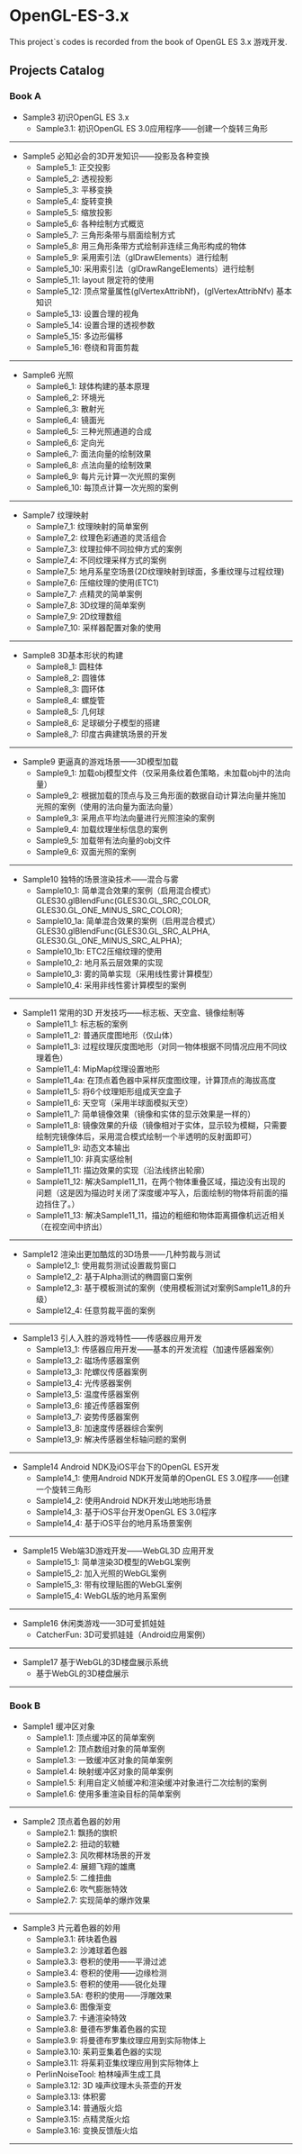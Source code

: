 # OpenGL-ES-3.x
This project`s codes is recorded from the book of OpenGL ES 3.x 游戏开发.

## Projects Catalog

### Book A

- Sample3 初识OpenGL ES 3.x
   * Sample3.1: 初识OpenGL ES 3.0应用程序——创建一个旋转三角形
---

- Sample5 必知必会的3D开发知识——投影及各种变换
   * Sample5_1: 正交投影
   * Sample5_2: 透视投影
   * Sample5_3: 平移变换
   * Sample5_4: 旋转变换
   * Sample5_5: 缩放投影
   * Sample5_6: 各种绘制方式概览
   * Sample5_7: 三角形条带与扇面绘制方式
   * Sample5_8: 用三角形条带方式绘制非连续三角形构成的物体
   * Sample5_9: 采用索引法（glDrawElements）进行绘制
   * Sample5_10: 采用索引法（glDrawRangeElements）进行绘制
   * Sample5_11: layout 限定符的使用
   * Sample5_12: 顶点常量属性(glVertexAttribNf)，(glVertexAttribNfv) 基本知识
   * Sample5_13: 设置合理的视角
   * Sample5_14: 设置合理的透视参数
   * Sample5_15: 多边形偏移
   * Sample5_16: 卷绕和背面剪裁
---

- Sample6 光照
   * Sample6_1: 球体构建的基本原理
   * Sample6_2: 环境光
   * Sample6_3: 散射光
   * Sample6_4: 镜面光
   * Sample6_5: 三种光照通道的合成
   * Sample6_6: 定向光
   * Sample6_7: 面法向量的绘制效果
   * Sample6_8: 点法向量的绘制效果
   * Sample6_9: 每片元计算一次光照的案例
   * Sample6_10: 每顶点计算一次光照的案例
---

- Sample7 纹理映射
   * Sample7_1: 纹理映射的简单案例
   * Sample7_2: 纹理色彩通道的灵活组合
   * Sample7_3: 纹理拉伸不同拉伸方式的案例
   * Sample7_4: 不同纹理采样方式的案例
   * Sample7_5: 地月系星空场景(2D纹理映射到球面，多重纹理与过程纹理)
   * Sample7_6: 压缩纹理的使用(ETC1)
   * Sample7_7: 点精灵的简单案例
   * Sample7_8: 3D纹理的简单案例
   * Sample7_9: 2D纹理数组
   * Sample7_10: 采样器配置对象的使用
---

- Sample8 3D基本形状的构建
   * Sample8_1: 圆柱体
   * Sample8_2: 圆锥体
   * Sample8_3: 圆环体
   * Sample8_4: 螺旋管
   * Sample8_5: 几何球
   * Sample8_6: 足球碳分子模型的搭建
   * Sample8_7: 印度古典建筑场景的开发
---

- Sample9 更逼真的游戏场景——3D模型加载
   * Sample9_1: 加载obj模型文件（仅采用条纹着色策略，未加载obj中的法向量）
   * Sample9_2: 根据加载的顶点与及三角形面的数据自动计算法向量并施加光照的案例（使用的法向量为面法向量）
   * Sample9_3: 采用点平均法向量进行光照渲染的案例
   * Sample9_4: 加载纹理坐标信息的案例
   * Sample9_5: 加载带有法向量的obj文件
   * Sample9_6: 双面光照的案例
---

- Sample10 独特的场景渲染技术——混合与雾
   * Sample10_1: 简单混合效果的案例（启用混合模式） GLES30.glBlendFunc(GLES30.GL_SRC_COLOR, GLES30.GL_ONE_MINUS_SRC_COLOR);
   * Sample10_1a: 简单混合效果的案例（启用混合模式） GLES30.glBlendFunc(GLES30.GL_SRC_ALPHA, GLES30.GL_ONE_MINUS_SRC_ALPHA);
   * Sample10_1b: ETC2压缩纹理的使用
   * Sample10_2: 地月系云层效果的实现
   * Sample10_3: 雾的简单实现（采用线性雾计算模型）
   * Sample10_4: 采用非线性雾计算模型的案例
---

- Sample11 常用的3D 开发技巧——标志板、天空盒、镜像绘制等
   * Sample11_1: 标志板的案例
   * Sample11_2: 普通灰度图地形（仅山体）
   * Sample11_3: 过程纹理灰度图地形（对同一物体根据不同情况应用不同纹理着色）
   * Sample11_4: MipMap纹理设置地形
   * Sample11_4a: 在顶点着色器中采样灰度图纹理，计算顶点的海拔高度
   * Sample11_5: 将6个纹理矩形组成天空盒子
   * Sample11_6: 天空穹（采用半球面模拟天空）
   * Sample11_7: 简单镜像效果（镜像和实体的显示效果是一样的）
   * Sample11_8: 镜像效果的升级（镜像相对于实体，显示较为模糊，只需要绘制完镜像体后，采用混合模式绘制一个半透明的反射面即可）
   * Sample11_9: 动态文本输出
   * Sample11_10: 非真实感绘制
   * Sample11_11: 描边效果的实现（沿法线挤出轮廓）
   * Sample11_12: 解决Sample11_11，在两个物体重叠区域，描边没有出现的问题（这是因为描边时关闭了深度缓冲写入，后面绘制的物体将前面的描边挡住了。）
   * Sample11_13: 解决Sample11_11，描边的粗细和物体距离摄像机远近相关（在视空间中挤出）
---

- Sample12 渲染出更加酷炫的3D场景——几种剪裁与测试
   * Sample12_1: 使用裁剪测试设置裁剪窗口
   * Sample12_2: 基于Alpha测试的椭圆窗口案例
   * Sample12_3: 基于模板测试的案例（使用模板测试对案例Sample11_8的升级）
   * Sample12_4: 任意剪裁平面的案例
---

- Sample13 引人入胜的游戏特性——传感器应用开发
   * Sample13_1: 传感器应用开发——基本的开发流程（加速传感器案例）
   * Sample13_2: 磁场传感器案例
   * Sample13_3: 陀螺仪传感器案例
   * Sample13_4: 光传感器案例
   * Sample13_5: 温度传感器案例
   * Sample13_6: 接近传感器案例
   * Sample13_7: 姿势传感器案例
   * Sample13_8: 加速度传感器综合案例
   * Sample13_9: 解决传感器坐标轴问题的案例
---

- Sample14 Android NDK及iOS平台下的OpenGL ES开发
   * Sample14_1: 使用Android NDK开发简单的OpenGL ES 3.0程序——创建一个旋转三角形
   * Sample14_2: 使用Android NDK开发山地地形场景
   * Sample14_3: 基于iOS平台开发OpenGL ES 3.0程序
   * Sample14_4: 基于iOS平台的地月系场景案例
---

- Sample15 Web端3D游戏开发——WebGL3D 应用开发
   * Sample15_1: 简单渲染3D模型的WebGL案例
   * Sample15_2: 加入光照的WebGL案例
   * Sample15_3: 带有纹理贴图的WebGL案例
   * Sample15_4: WebGL版的地月系案例
---

- Sample16 休闲类游戏——3D可爱抓娃娃
   * CatcherFun: 3D可爱抓娃娃（Android应用案例）
---

- Sample17 基于WebGL的3D楼盘展示系统
   * 基于WebGL的3D楼盘展示
---


### Book B

- Sample1 缓冲区对象
   * Sample1.1: 顶点缓冲区的简单案例
   * Sample1.2: 顶点数组对象的简单案例
   * Sample1.3: 一致缓冲区对象的简单案例
   * Sample1.4: 映射缓冲区对象的简单案例
   * Sample1.5: 利用自定义帧缓冲和渲染缓冲对象进行二次绘制的案例
   * Sample1.6: 使用多重渲染目标的简单案例
---

- Sample2 顶点着色器的妙用
   * Sample2.1: 飘扬的旗帜
   * Sample2.2: 扭动的软糖
   * Sample2.3: 风吹椰林场景的开发
   * Sample2.4: 展翅飞翔的雄鹰
   * Sample2.5: 二维扭曲
   * Sample2.6: 吹气膨胀特效
   * Sample2.7: 实现简单的爆炸效果
---

- Sample3 片元着色器的妙用
    * Sample3.1: 砖块着色器
    * Sample3.2: 沙滩球着色器
    * Sample3.3: 卷积的使用——平滑过滤
    * Sample3.4: 卷积的使用——边缘检测
    * Sample3.5: 卷积的使用——锐化处理
    * Sample3.5A: 卷积的使用——浮雕效果
    * Sample3.6: 图像渐变
    * Sample3.7: 卡通渲染特效
    * Sample3.8: 曼德布罗集着色器的实现
    * Sample3.9: 将曼德布罗集纹理应用到实际物体上
    * Sample3.10: 茱莉亚集着色器的实现
    * Sample3.11: 将茱莉亚集纹理应用到实际物体上
    * PerlinNoiseTool: 柏林噪声生成工具
    * Sample3.12: 3D 噪声纹理木头茶壶的开发
    * Sample3.13: 体积雾
    * Sample3.14: 普通版火焰
    * Sample3.15: 点精灵版火焰
    * Sample3.16: 变换反馈版火焰
---